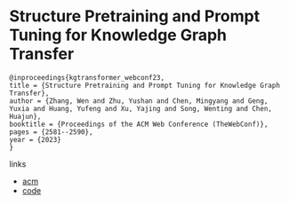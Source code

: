 # Structure Pretraining and Prompt Tuning for Knowledge Graph Transfer

```
@inproceedings{kgtransformer_webconf23,
title = {Structure Pretraining and Prompt Tuning for Knowledge Graph Transfer},
author = {Zhang, Wen and Zhu, Yushan and Chen, Mingyang and Geng, Yuxia and Huang, Yufeng and Xu, Yajing and Song, Wenting and Chen, Huajun},
booktitle = {Proceedings of the ACM Web Conference (TheWebConf)},
pages = {2581--2590},
year = {2023}
}
```

links
- [acm](https://dl.acm.org/doi/10.1145/3543507.3583301)
- [code](https://github.com/zjukg/KGTransformer)
